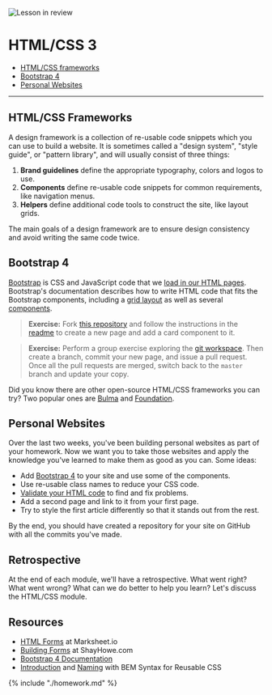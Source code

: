 ![Lesson in review](https://img.shields.io/badge/status-review-orange.svg)

# HTML/CSS 3

* [HTML/CSS frameworks](#htmlcss-frameworks)
* [Bootstrap 4](#bootstrap-4)
* [Personal Websites](#personal-websites)

---

## HTML/CSS Frameworks

A design framework is a collection of re-usable code snippets which you can use to build a website. It is sometimes called a "design system", "style guide", or "pattern library", and will usually consist of three things:

1. **Brand guidelines** define the appropriate typography, colors and logos to use.
2. **Components** define re-usable code snippets for common requirements, like navigation menus.
3. **Helpers** define additional code tools to construct the site, like layout grids.

The main goals of a design framework are to ensure design consistency and avoid writing the same code twice.

## Bootstrap 4

[Bootstrap](https://getbootstrap.com/) is CSS and JavaScript code that we [load in our HTML pages](https://getbootstrap.com/docs/4.0/getting-started/introduction/). Bootstrap's documentation describes how to write HTML code that fits the Bootstrap components, including a [grid layout](https://getbootstrap.com/docs/4.0/layout/grid/) as well as several [components](https://getbootstrap.com/docs/4.0/components/alerts/).

> **Exercise:** Fork [this repository](https://github.com/NateWr/groupstrap) and follow the instructions in the [readme](https://github.com/NateWr/groupstrap) to create a new page and add a card component to it.

> **Exercise:** Perform a group exercise exploring the [git workspace](https://ndpsoftware.com/git-cheatsheet.html). Then create a branch, commit your new page, and issue a pull request. Once all the pull requests are merged, switch back to the `master` branch and update your copy.

Did you know there are other open-source HTML/CSS frameworks you can try? Two popular ones are [Bulma](https://bulma.io/) and [Foundation](https://foundation.zurb.com/).

## Personal Websites

Over the last two weeks, you've been building personal websites as part of your homework. Now we want you to take those websites and apply the knowledge you've learned to make them as good as you can. Some ideas:

* Add [Bootstrap 4](https://getbootstrap.com/docs/4.0/getting-started/introduction/) to your site and use some of the components.
* Use re-usable class names to reduce your CSS code.
* [Validate your HTML code](https://validator.w3.org/#validate_by_input) to find and fix problems.
* Add a second page and link to it from your first page.
* Try to style the first article differently so that it stands out from the rest.

By the end, you should have created a repository for your site on GitHub with all the commits you've made.

## Retrospective

At the end of each module, we'll have a retrospective. What went right? What went wrong? What can we do better to help you learn? Let's discuss the HTML/CSS module.

## Resources

* [HTML Forms](http://marksheet.io/html-forms.html) at Marksheet.io
* [Building Forms](http://learn.shayhowe.com/html-css/building-forms/) at ShayHowe.com
* [Bootstrap 4 Documentation](https://getbootstrap.com/)
* [Introduction](http://getbem.com/introduction/) and [Naming](http://getbem.com/naming/) with BEM Syntax for Reusable CSS

{% include "./homework.md" %}
